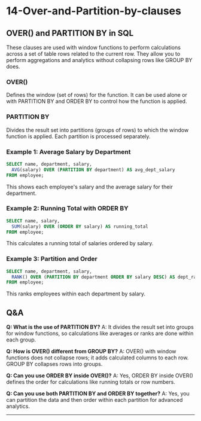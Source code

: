 # 14-Over-and-Partition-by-clauses


## OVER() and PARTITION BY in SQL
These clauses are used with window functions to perform calculations across a set of table rows related to the current row. They allow you to perform aggregations and analytics without collapsing rows like GROUP BY does.


### OVER()
Defines the window (set of rows) for the function. It can be used alone or with PARTITION BY and ORDER BY to control how the function is applied.


### PARTITION BY
Divides the result set into partitions (groups of rows) to which the window function is applied. Each partition is processed separately.


### Example 1: Average Salary by Department
```sql
SELECT name, department, salary,
  AVG(salary) OVER (PARTITION BY department) AS avg_dept_salary
FROM employee;
```
This shows each employee's salary and the average salary for their department.

### Example 2: Running Total with ORDER BY
```sql
SELECT name, salary,
  SUM(salary) OVER (ORDER BY salary) AS running_total
FROM employee;
```
This calculates a running total of salaries ordered by salary.

### Example 3: Partition and Order
```sql
SELECT name, department, salary,
  RANK() OVER (PARTITION BY department ORDER BY salary DESC) AS dept_rank
FROM employee;
```
This ranks employees within each department by salary.


## Q&A
**Q: What is the use of PARTITION BY?**
A: It divides the result set into groups for window functions, so calculations like averages or ranks are done within each group.

**Q: How is OVER() different from GROUP BY?**
A: OVER() with window functions does not collapse rows; it adds calculated columns to each row. GROUP BY collapses rows into groups.

**Q: Can you use ORDER BY inside OVER()?**
A: Yes, ORDER BY inside OVER() defines the order for calculations like running totals or row numbers.

**Q: Can you use both PARTITION BY and ORDER BY together?**
A: Yes, you can partition the data and then order within each partition for advanced analytics.


---

